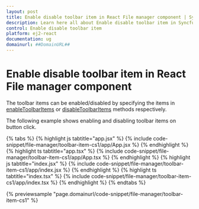 ```yaml
---
layout: post
title: Enable disable toolbar item in React File manager component | Syncfusion
description: Learn here all about Enable disable toolbar item in Syncfusion React File manager component of Syncfusion Essential JS 2 and more.
control: Enable disable toolbar item 
platform: ej2-react
documentation: ug
domainurl: ##DomainURL##
---
```


# Enable disable toolbar item in React File manager component

The toolbar items can be enabled/disabled by specifying the items in [enableToolbarItems](https://ej2.syncfusion.com/react/documentation/api/file-manager/#enabletoolbaritems) or [disableToolbarItems](https://ej2.syncfusion.com/react/documentation/api/file-manager/#disabletoolbaritems) methods respectively.

The following example shows enabling and disabling toolbar items on button click.

{% tabs %}
{% highlight js tabtitle="app.jsx" %}
{% include code-snippet/file-manager/toolbar-item-cs1/app/App.jsx %}
{% endhighlight %}
{% highlight ts tabtitle="app.tsx" %}
{% include code-snippet/file-manager/toolbar-item-cs1/app/App.tsx %}
{% endhighlight %}
{% highlight js tabtitle="index.jsx" %}
{% include code-snippet/file-manager/toolbar-item-cs1/app/index.jsx %}
{% endhighlight %}
{% highlight ts tabtitle="index.tsx" %}
{% include code-snippet/file-manager/toolbar-item-cs1/app/index.tsx %}
{% endhighlight %}
{% endtabs %}

 {% previewsample "page.domainurl/code-snippet/file-manager/toolbar-item-cs1" %}